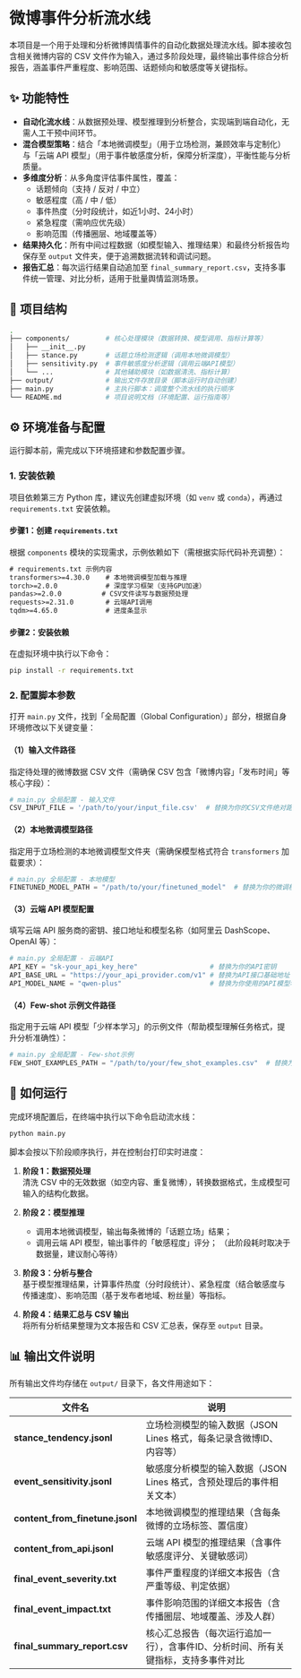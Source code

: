 # 微博事件分析流水线

本项目是一个用于处理和分析微博舆情事件的自动化数据处理流水线。脚本接收包含相关微博内容的 CSV 文件作为输入，通过多阶段处理，最终输出事件综合分析报告，涵盖事件严重程度、影响范围、话题倾向和敏感度等关键指标。


## ✨ 功能特性
- **自动化流水线**：从数据预处理、模型推理到分析整合，实现端到端自动化，无需人工干预中间环节。
- **混合模型策略**：结合「本地微调模型」（用于立场检测，兼顾效率与定制化）与「云端 API 模型」（用于事件敏感度分析，保障分析深度），平衡性能与分析质量。
- **多维度分析**：从多角度评估事件属性，覆盖：
  - 话题倾向（支持 / 反对 / 中立）
  - 敏感程度（高 / 中 / 低）
  - 事件热度（分时段统计，如近1小时、24小时）
  - 紧急程度（需响应优先级）
  - 影响范围（传播圈层、地域覆盖等）
- **结果持久化**：所有中间过程数据（如模型输入、推理结果）和最终分析报告均保存至 `output` 文件夹，便于追溯数据流转和调试问题。
- **报告汇总**：每次运行结果自动追加至 `final_summary_report.csv`，支持多事件统一管理、对比分析，适用于批量舆情监测场景。


## 📂 项目结构
```bash
.
├── components/         # 核心处理模块（数据转换、模型调用、指标计算等）
│   ├── __init__.py
│   ├── stance.py       # 话题立场检测逻辑（调用本地微调模型）
│   ├── sensitivity.py  # 事件敏感度分析逻辑（调用云端API模型）
│   └── ...             # 其他辅助模块（如数据清洗、指标计算）
├── output/             # 输出文件存放目录（脚本运行时自动创建）
├── main.py             # 主执行脚本：调度整个流水线的执行顺序
└── README.md           # 项目说明文档（环境配置、运行指南等）
```


## ⚙️ 环境准备与配置
运行脚本前，需完成以下环境搭建和参数配置步骤。

### 1. 安装依赖
项目依赖第三方 Python 库，建议先创建虚拟环境（如 `venv` 或 `conda`），再通过 `requirements.txt` 安装依赖。

#### 步骤1：创建 `requirements.txt`
根据 `components` 模块的实现需求，示例依赖如下（需根据实际代码补充调整）：
```txt
# requirements.txt 示例内容
transformers>=4.30.0    # 本地微调模型加载与推理
torch>=2.0.0            # 深度学习框架（支持GPU加速）
pandas>=2.0.0          # CSV文件读写与数据预处理
requests>=2.31.0        # 云端API调用
tqdm>=4.65.0            # 进度条显示
```

#### 步骤2：安装依赖
在虚拟环境中执行以下命令：
```bash
pip install -r requirements.txt
```


### 2. 配置脚本参数
打开 `main.py` 文件，找到「全局配置（Global Configuration）」部分，根据自身环境修改以下关键变量：

#### （1）输入文件路径
指定待处理的微博数据 CSV 文件（需确保 CSV 包含「微博内容」「发布时间」等核心字段）：
```python
# main.py 全局配置 - 输入文件
CSV_INPUT_FILE = '/path/to/your/input_file.csv'  # 替换为你的CSV文件绝对路径
```

#### （2）本地微调模型路径
指定用于立场检测的本地微调模型文件夹（需确保模型格式符合 `transformers` 加载要求）：
```python
# main.py 全局配置 - 本地模型
FINETUNED_MODEL_PATH = "/path/to/your/finetuned_model"  # 替换为你的微调模型路径
```

#### （3）云端 API 模型配置
填写云端 API 服务商的密钥、接口地址和模型名称（如阿里云 DashScope、OpenAI 等）：
```python
# main.py 全局配置 - 云端API
API_KEY = "sk-your_api_key_here"                  # 替换为你的API密钥
API_BASE_URL = "https://your_api_provider.com/v1" # 替换为API接口基础地址
API_MODEL_NAME = "qwen-plus"                      # 替换为你使用的API模型名（如gpt-3.5-turbo）
```

#### （4）Few-shot 示例文件路径
指定用于云端 API 模型「少样本学习」的示例文件（帮助模型理解任务格式，提升分析准确性）：
```python
# main.py 全局配置 - Few-shot示例
FEW_SHOT_EXAMPLES_PATH = "/path/to/your/few_shot_examples.csv"  # 替换为示例文件路径
```


## 🚀 如何运行
完成环境配置后，在终端中执行以下命令启动流水线：
```bash
python main.py
```

脚本会按以下阶段顺序执行，并在控制台打印实时进度：

1. **阶段 1：数据预处理**  
   清洗 CSV 中的无效数据（如空内容、重复微博），转换数据格式，生成模型可输入的结构化数据。

2. **阶段 2：模型推理**  
   - 调用本地微调模型，输出每条微博的「话题立场」结果；
   - 调用云端 API 模型，输出事件的「敏感程度」评分；
   （此阶段耗时取决于数据量，建议耐心等待）

3. **阶段 3：分析与整合**  
   基于模型推理结果，计算事件热度（分时段统计）、紧急程度（结合敏感度与传播速度）、影响范围（基于发布者地域、粉丝量）等指标。

4. **阶段 4：结果汇总与 CSV 输出**  
   将所有分析结果整理为文本报告和 CSV 汇总表，保存至 `output` 目录。


## 📊 输出文件说明
所有输出文件均存储在 `output/` 目录下，各文件用途如下：

| 文件名                  | 说明                                                                 |
|-------------------------|----------------------------------------------------------------------|
| **stance_tendency.jsonl**  | 立场检测模型的输入数据（JSON Lines 格式，每条记录含微博ID、内容等）   |
| **event_sensitivity.jsonl** | 敏感度分析模型的输入数据（JSON Lines 格式，含预处理后的事件相关文本） |
| **content_from_finetune.jsonl** | 本地微调模型的推理结果（含每条微博的立场标签、置信度）               |
| **content_from_api.jsonl**     | 云端 API 模型的推理结果（含事件敏感度评分、关键敏感词）               |
| **final_event_severity.txt**   | 事件严重程度的详细文本报告（含严重等级、判定依据）                   |
| **final_event_impact.txt**     | 事件影响范围的详细文本报告（含传播圈层、地域覆盖、涉及人群）         |
| **final_summary_report.csv**   | 核心汇总报告（每次运行追加一行），含事件ID、分析时间、所有关键指标，支持多事件对比 |